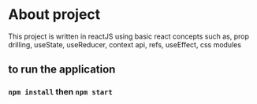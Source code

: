 # About project

This project is written in reactJS using basic react concepts such as,
  prop drilling, useState, useReducer, context api, refs, useEffect, css modules

## to run the application
### `npm install` then `npm start`
